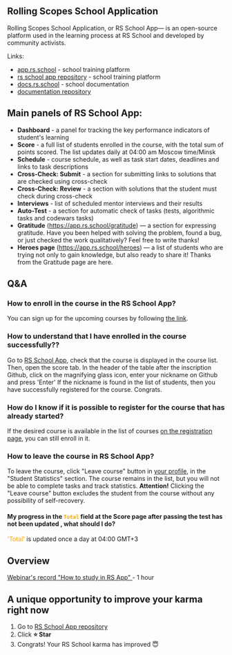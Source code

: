 ## Rolling Scopes School Application

Rolling Scopes School Application, or RS School App— is an open-source platform used in the learning process at RS School and developed by community activists.

Links:

- <span style="color:green_apple">[app.rs.school](https://app.rs.school/)</span> - school training platform
- <span style="color:green_apple">[rs school app repository](https://github.com/rolling-scopes/rsschool-app)</span> - school training platform
- <span style="color:green_apple">[docs.rs.school](https://docs.rs.school/)</span> - school documentation
- <span style="color:green_apple">[documentation repository](https://github.com/rolling-scopes-school/docs)</span>

## Main panels of RS School App:

- **Dashboard** - a panel for tracking the key performance indicators of student's learning
- **Score** - a full list of students enrolled in the course, with the total sum of points scored. The list updates daily at 04:00 am Moscow time/Minsk
- **Schedule** - course schedule, as well as task start dates, deadlines and links to task descriptions
- **Cross-Check: Submit** - a section for submitting links to solutions that are checked using cross-check
- **Cross-Check: Review** - a section with solutions that the student must check during cross-check
- **Interviews** - list of scheduled mentor interviews and their results
- **Auto-Test** - a section for automatic check of tasks (tests, algorithmic tasks and codewars tasks)
- **Gratitude** (<span style="color:green_apple">https://app.rs.school/gratitude</span>) — a section for expressing gratitude. Have you been helped with solving the problem, found a bug, or just checked the work qualitatively? Feel free to write thanks!
- **Heroes page** (<span style="color:green_apple">https://app.rs.school/heroes</span>) — a list of students who are trying not only to gain knowledge, but also ready to share it! Thanks from the Gratitude page are here.

## Q&A

### How to enroll in the course in the RS School App?

You can sign up for the upcoming courses by following <span style="color:green_apple">[the link](https://app.rs.school/registry/student)</span>.

### How to understand that I have enrolled in the course successfully??

Go to <span style="color:green_apple">[RS School App](https://app.rs.school/)</span>, check that the course is displayed in the course list. Then, open the score tab.
In the header of the table after the inscription Github, click on the magnifying glass icon, enter your nickname on Github and press 'Enter'
If the nickname is found in the list of students, then you have successfully registered for the course. Congrats.

### How do I know if it is possible to register for the course that has already started?

If the desired course is available in the list of courses <span style="color:green_apple">[on the registration page](https://app.rs.school/registry/student)</span>, you can still enroll in it.

### How to leave the course in RS School App?

To leave the course, click "Leave course" button in <span style="color:green_apple">[your profile](https://app.rs.school/profile)</span>, in the "Student Statistics" section.
The course remains in the list, but you will not be able to complete tasks and track statistics.
**Attention!** Clicking the "Leave course" button excludes the student from the course without any possibility of self-recovery.

#### My progress in the <span style="color:orange">`Total`</span> field at the Score page after passing the test has not been updated , what should I do?

<span style="color:orange">'Total'</span> is updated once a day at 04:00 GMT+3

## Overview

<span style="color:green_apple">[Webinar's record "How to study in RS App" ](https://www.youtube.com/watch?v=v_69DaeZ7dM&feature=youtu.be)</span> - 1 hour

## A unique opportunity to improve your karma right now

1. Go to <span style="color:green_apple">[RS School App repository](https://github.com/rolling-scopes/rsschool-app)</span>
2. Click **:star: Star**
3. Congrats! Your RS School karma has improved :innocent:
